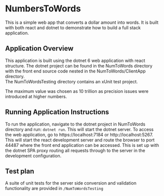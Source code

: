 # NumbersToWords
This is a simple web app that converts a dollar amount into words. It is built with both react and dotnet to demonstrate how to build a full stack application.

## Application Overview
This application is built using the dotnet 6 web application with react structure. The dotnet project can be found in the NumToWords directory with the front end source code nested in the NumToWords/ClientApp directory.  
The NumToWordsTesting directory contains an xUnit test project.

The maximum value was chosen as 10 trillion as precision issues were introduced at higher numbers.

## Running Application Instructions
To run the application, navigate to the dotnet project in NumToWords directory and run: `dotnet run`.
This will start the dotnet server. To access the web application, go to https://localhost:7184 or http://localhost:5267. This will start the react development server and route the browser to port 44487 where the front end application can be accessed. This is set up with the dotnet SPA proxy routing all requests through to the server in the development configuration. 

## Test plan
A suite of unit tests for the server side conversion and validation functionality are provided in `/NumToWordsTesting`
